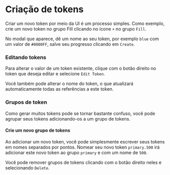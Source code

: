 # Criação de tokens

Criar um novo token por meio da UI é um processo simples. Como exemplo, crie um novo token no grupo Fill clicando no ícone `+` no grupo `Fill`.

No modal que aparece, dê um nome ao seu token, por exemplo `blue` com um valor de `#0000FF`, salve seu progresso clicando em `Create`.

### Editando tokens
Para alterar o valor de um token existente, clique com o botão direito no token que deseja editar e selecione `Edit Token`.

Você também pode alterar o nome do token, o que atualizará automaticamente todas as referências a este token.

### Grupos de token
Como gerar muitos tokens pode se tornar bastante confuso, você pode agrupar seus tokens adicionando-os a um grupo de tokens.

#### Crie um novo grupo de tokens
Ao adicionar um novo token, você pode simplesmente escrever seus tokens em nomes separados por pontos. Nomear seu novo token `primary.500` irá adicionar este novo token ao grupo `primary` e com um nome de `500`.

Você pode remover grupos de tokens clicando com o botão direito neles e selecionando `Delete`.
